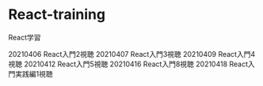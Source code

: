 # React-training
React学習

20210406
React入門2視聴
20210407
React入門3視聴
20210409
React入門4視聴
20210412
React入門5視聴
20210416
React入門8視聴
20210418
React入門実践編1視聴